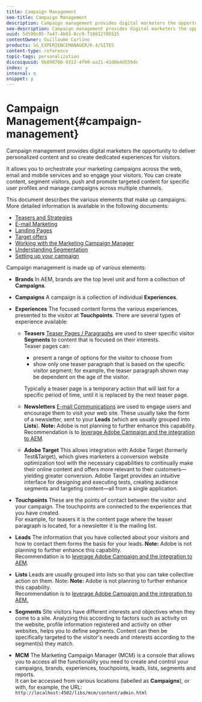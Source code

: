 ```yaml
---
title: Campaign Management
seo-title: Campaign Management
description: Campaign management provides digital marketers the opportunity to deliver personalized content and so create dedicated experiences for visitors
seo-description: Campaign management provides digital marketers the opportunity to deliver personalized content and so create dedicated experiences for visitors
uuid: 5d590c05-7a47-4b03-8cc9-718812705525
contentOwner: Guillaume Carlino
products: SG_EXPERIENCEMANAGER/6.4/SITES
content-type: reference
topic-tags: personalization
discoiquuid: 9b890700-9312-4f90-aa21-43d8b4d559dc
index: y
internal: n
snippet: y
---
```


# Campaign Management{#campaign-management}

Campaign management provides digital marketers the opportunity to deliver personalized content and so create dedicated experiences for visitors.

It allows you to orchestrate your marketing campaigns across the web, email and mobile services and so engage your visitors. You can create content, segment visitors, push and promote targeted content for specific user profiles and manage campaigns across multiple channels.

This document describes the various elements that make up campaigns. More detailed information is available in the following documents:

* [Teasers and Strategies](../../../sites/authoring/using/teasers-and-strategies.md)
* [E-mail Marketing](../../../sites/authoring/using/email-marketing.md)
* [Landing Pages](../../../sites/authoring/using/landingpages.md)
* [Target offers](../../../sites/authoring/using/target-offers.md)
* [Working with the Marketing Campaign Manager](../../../sites/authoring/using/marketing-campaign-manager.md)
* [Understanding Segmentation](../../../sites/authoring/using/segmentation-overview.md)
* [Setting up your campaign](../../../sites/authoring/using/setting-up-your-campaign.md)

Campaign management is made up of various elements:

* **Brands** 
  In AEM, brands are the top level unit and form a collection of **Campaigns**.

* **Campaigns** 
  A campaign is a collection of individual **Experiences**.

* **Experiences** 
  The focused content forms the various experiences, presented to the visitor at **Touchpoints**. There are several types of experience available:

    * **Teasers** 
      [Teaser Pages / Paragraphs](#teasers) are used to steer specific visitor **Segments** to content that is focused on their interests.  
      Teaser pages can:

        * present a range of options for the visitor to choose from
        * show only one teaser paragraph that is based on the specific visitor segment; for example, the teaser paragraph shown may be dependent on the age of the visitor.

      Typically a teaser page is a temporary action that will last for a specific period of time, until it is replaced by the next teaser page.
    
    * **Newsletters** 
      [E-mail Communications](#emailmarketing) are used to engage users and encourage them to visit your web site. These usually take the form of a newsletter, sent to your **Leads** (which are usually grouped into **Lists**). **Note:** Adobe is not planning to further enhance this capability. Recommendation is to [leverage Adobe Campaign and the integration to AEM](../../../sites/administering/using/campaign.md).
    
    * **Adobe Target** 
      This allows integration with Adobe Target (formerly Test&Target), which gives marketers a conversion website optimization tool with the necessary capabilities to continually make their online content and offers more relevant to their customers—yielding greater conversion. Adobe Target provides an intuitive interface for designing and executing tests, creating audience segments and targeting content—all from a single application.

* **Touchpoints** 
  These are the points of contact between the visitor and your campaign. The touchpoints are connected to the experiences that you have created.  
  For example, for teasers it is the content page where the teaser paragraph is located, for a newsletter it is the mailing list.

* **Leads** 
  The information that you have collected about your visitors and how to contact them forms the basis for your leads. **Note:** Adobe is not planning to further enhance this capability.  
  Recommendation is to [leverage Adobe Campaign and the integration to AEM](../../../sites/administering/using/campaign.md).  

* **Lists** 
  Leads are usually grouped into lists so that you can take collective action on them. Note: **Note:** Adobe is not planning to further enhance this capability.  
  Recommendation is to [leverage Adobe Campaign and the integration to AEM.](../../../sites/administering/using/campaign.md)  

* **Segments** 
  Site visitors have different interests and objectives when they come to a site. Analyzing this according to factors such as activity on the website, profile information registered and activity on other websites, helps you to define segments. Content can then be specifically targeted to the visitor's needs and interests according to the segment(s) they match.

* **MCM** 
  The Marketing Campaign Manager (MCM) is a console that allows you to access all the functionality you need to create and control your campaigns, brands, experiences, touchpoints, leads, lists, segments and reports.  
  It can be accessed from various locations (labelled as **Campaigns**), or with, for example, the URL:  
  `http://localhost:4502/libs/mcm/content/admin.html`

